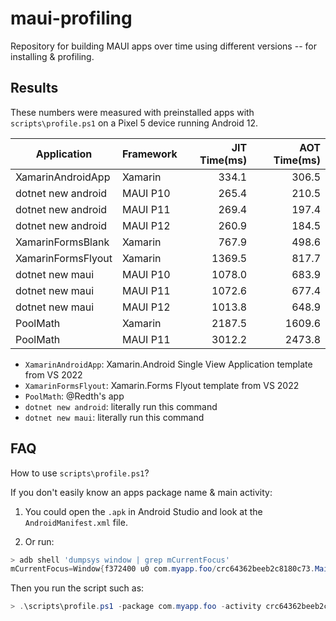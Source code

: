 # maui-profiling

Repository for building MAUI apps over time using different versions -- for installing & profiling.

## Results

These numbers were measured with preinstalled apps with `scripts\profile.ps1` on a Pixel 5 device running Android 12.

| Application        | Framework | JIT Time(ms) | AOT Time(ms) |
|------------------- |-----------| ------------:| ------------:|
| XamarinAndroidApp  |   Xamarin |        334.1 |        306.5 |
| dotnet new android |  MAUI P10 |        265.4 |        210.5 |
| dotnet new android |  MAUI P11 |        269.4 |        197.4 |
| dotnet new android |  MAUI P12 |        260.9 |        184.5 |
| XamarinFormsBlank  |   Xamarin |        767.9 |        498.6 |
| XamarinFormsFlyout |   Xamarin |       1369.5 |        817.7 |
| dotnet new maui    |  MAUI P10 |       1078.0 |        683.9 |
| dotnet new maui    |  MAUI P11 |       1072.6 |        677.4 |
| dotnet new maui    |  MAUI P12 |       1013.8 |        648.9 |
| PoolMath           |   Xamarin |       2187.5 |       1609.6 |
| PoolMath           |  MAUI P11 |       3012.2 |       2473.8 |

* `XamarinAndroidApp`: Xamarin.Android Single View Application template from VS 2022
* `XamarinFormsFlyout`: Xamarin.Forms Flyout template from VS 2022
* `PoolMath`: @Redth's app
* `dotnet new android`: literally run this command
* `dotnet new maui`: literally run this command

## FAQ

How to use `scripts\profile.ps1`?

If you don't easily know an apps package name & main activity:

1. You could open the `.apk` in Android Studio and look at the `AndroidManifest.xml` file.

1. Or run:

```powershell
> adb shell 'dumpsys window | grep mCurrentFocus'
mCurrentFocus=Window{f372400 u0 com.myapp.foo/crc64362beeb2c8180c73.MainActivity}
```

Then you run the script such as:

```powershell
> .\scripts\profile.ps1 -package com.myapp.foo -activity crc64362beeb2c8180c73.MainActivity
```